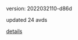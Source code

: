 version: 2022032110-d86d

updated 24 avds

[details](https://github.com/0x74f917491bfa7ebfa379/ali_avd_db/blob/master/change_log/2022/03/21/10/d86d.txt)